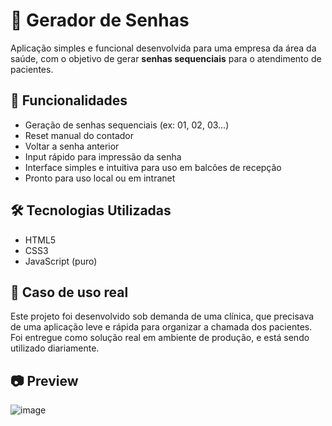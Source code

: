 # 🔐 Gerador de Senhas

Aplicação simples e funcional desenvolvida para uma empresa da área da saúde, com o objetivo de gerar **senhas sequenciais** para o atendimento de pacientes.

## 🧩 Funcionalidades

- Geração de senhas sequenciais (ex: 01, 02, 03...)
- Reset manual do contador
- Voltar a senha anterior
- Input rápido para impressão da senha
- Interface simples e intuitiva para uso em balcões de recepção
- Pronto para uso local ou em intranet

## 🛠️ Tecnologias Utilizadas

- HTML5  
- CSS3  
- JavaScript (puro)

## 💼 Caso de uso real

Este projeto foi desenvolvido sob demanda de uma clínica, que precisava de uma aplicação leve e rápida para organizar a chamada dos pacientes. Foi entregue como solução real em ambiente de produção, e está sendo utilizado diariamente.

## 📷 Preview

![image](https://github.com/user-attachments/assets/b355ec63-a081-44f9-8a84-97d8d7c5ad47)
